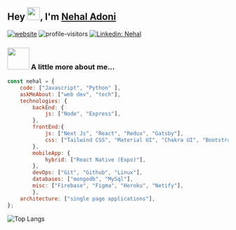<!--
**nihaladoni/nihaladoni** is a ✨ _special_ ✨ repository because its `README.md` (this file) appears on your GitHub profile.

Here are some ideas to get you started:

- 🔭 I’m currently working on ...
- 🌱 I’m currently learning ...
- 👯 I’m looking to collaborate on ...
- 🤔 I’m looking for help with ...
- 💬 Ask me about ...
- 📫 How to reach me: ...
- 😄 Pronouns: ...
- ⚡ Fun fact: ...
-->
## Hey <img src="https://github.com/TheDudeThatCode/TheDudeThatCode/blob/master/Assets/Hi.gif" width="29px">, I'm [Nehal Adoni](https://www.linkedin.com/in/nehaladoni/) 

[![website](https://img.shields.io/badge/Website-46a2f1.svg?&style=flat-square&logo=Google-Chrome&logoColor=white&link=https://nihaladoni.ml/)](https://nihaladoni.ml/)
![profile-visitors](https://komarev.com/ghpvc/?username=nihaladoni)
[![Linkedin: Nehal](https://img.shields.io/badge/-Nehal-blue?style=flat-square&logo=Linkedin&logoColor=white&link=https://www.linkedin.com/in/nehaladoni/)](https://www.linkedin.com/in/nehaladoni/)

### <img src="https://media.giphy.com/media/VgCDAzcKvsR6OM0uWg/giphy.gif" width="50"> A little more about me...  

```javascript
const nehal = {
    code: ["Javascript", "Python" ],
    askMeAbout: ["web dev", "tech"],
    technologies: {
        backEnd: {
            js: ["Node", "Express"],
        },
        frontEnd:{
            js: ["Next Js", "React", "Redux", "Gatsby"],
            css: ["Tailwind CSS", "Material UI", "Chakra UI", "Bootstrap"],
        },
        mobileApp: {
            hybrid: ["React Native (Expo)"],
        },
        devOps: ["Git", "Github", "Linux"],
        databases: ["mongodb", "MySql"],
        misc: ["Firebase", "Figma", "Heroku", "Netify"],
        },
    architecture: ["single page applications"],
};
```


![Top Langs](https://github-readme-stats.vercel.app/api/top-langs/?username=nihaladoni&layout=compact&theme=radical)
